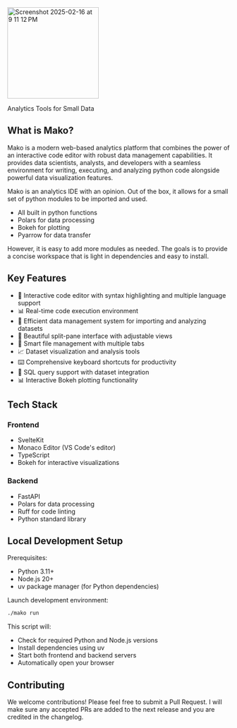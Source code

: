 
<img width="207" alt="Screenshot 2025-02-16 at 9 11 12 PM" src="https://github.com/user-attachments/assets/d84dc7f2-95d7-47d0-8c04-bb8701cf396a" />

Analytics Tools for Small Data

## What is Mako?

Mako is a modern web-based analytics platform that combines the power of an interactive code editor with robust data management capabilities. It provides data scientists, analysts, and developers with a seamless environment for writing, executing, and analyzing python code alongside powerful data visualization features. 

Mako is an analytics IDE with an opinion. Out of the box, it allows for a small set of python modules to be imported and used. 
- All built in python functions
- Polars for data processing
- Bokeh for plotting
- Pyarrow for data transfer

However, it is easy to add more modules as needed. The goals is to provide a concise workspace that is light in dependencies and easy to install.

## Key Features

- 🚀 Interactive code editor with syntax highlighting and multiple language support
- 📊 Real-time code execution environment
- 💾 Efficient data management system for importing and analyzing datasets
- 🎨 Beautiful split-pane interface with adjustable views
- 📁 Smart file management with multiple tabs
- 📈 Dataset visualization and analysis tools
- ⌨️ Comprehensive keyboard shortcuts for productivity
- 📝 SQL query support with dataset integration
- 📊 Interactive Bokeh plotting functionality

## Tech Stack

### Frontend
- SvelteKit
- Monaco Editor (VS Code's editor)
- TypeScript
- Bokeh for interactive visualizations

### Backend
- FastAPI
- Polars for data processing
- Ruff for code linting
- Python standard library

## Local Development Setup

Prerequisites:
- Python 3.11+
- Node.js 20+
- uv package manager (for Python dependencies)

Launch development environment:
```bash
./mako run
```

This script will:
- Check for required Python and Node.js versions
- Install dependencies using uv
- Start both frontend and backend servers
- Automatically open your browser

## Contributing

We welcome contributions! Please feel free to submit a Pull Request. I will make sure any accepted PRs are added to the next release and you are credited in the changelog.
